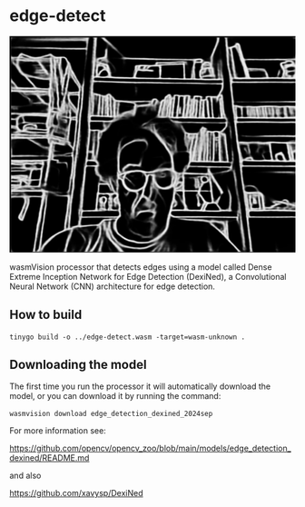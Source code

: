 # edge-detect

![edge-detect](../../images/edge-detect-processor.png)

wasmVision processor that detects edges using a model called Dense Extreme Inception Network for Edge Detection (DexiNed), a Convolutional Neural Network (CNN) architecture for edge detection.

## How to build

```shell
tinygo build -o ../edge-detect.wasm -target=wasm-unknown .
```

## Downloading the model

The first time you run the processor it will automatically download the model, or you can download it by running the command:

```shell
wasmvision download edge_detection_dexined_2024sep
```

For more information see:

https://github.com/opencv/opencv_zoo/blob/main/models/edge_detection_dexined/README.md 

and also 

https://github.com/xavysp/DexiNed
